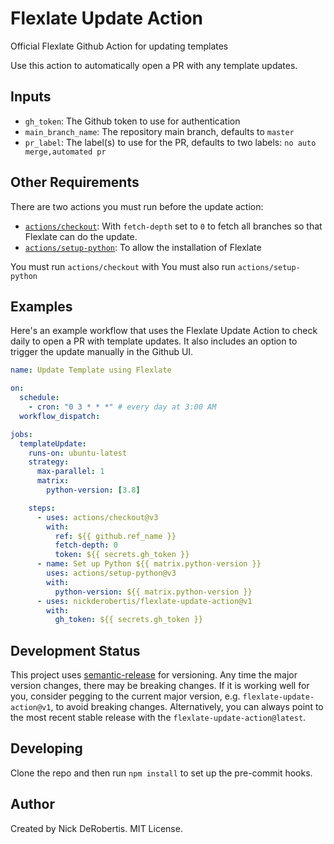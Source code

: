 # Flexlate Update Action

Official Flexlate Github Action for updating templates

Use this action to automatically open a PR with any template updates.

## Inputs

- `gh_token`: The Github token to use for authentication
- `main_branch_name`: The repository main branch, defaults to `master`
- `pr_label`: The label(s) to use for the PR, defaults to two labels: `no auto merge,automated pr`

## Other Requirements

There are two actions you must run before the update action:

- [`actions/checkout`](https://github.com/actions/checkout): With `fetch-depth` set to `0` to fetch all branches so that Flexlate
  can do the update.
- [`actions/setup-python`](https://github.com/actions/setup-python): To allow the installation of Flexlate

You must run `actions/checkout` with You must also run `actions/setup-python`

## Examples

Here's an example workflow that uses the Flexlate Update Action to check daily to open a PR with
template updates. It also includes an option to trigger the update manually in the Github UI.

```yaml
name: Update Template using Flexlate

on:
  schedule:
    - cron: "0 3 * * *" # every day at 3:00 AM
  workflow_dispatch:

jobs:
  templateUpdate:
    runs-on: ubuntu-latest
    strategy:
      max-parallel: 1
      matrix:
        python-version: [3.8]

    steps:
      - uses: actions/checkout@v3
        with:
          ref: ${{ github.ref_name }}
          fetch-depth: 0
          token: ${{ secrets.gh_token }}
      - name: Set up Python ${{ matrix.python-version }}
        uses: actions/setup-python@v3
        with:
          python-version: ${{ matrix.python-version }}
      - uses: nickderobertis/flexlate-update-action@v1
        with:
          gh_token: ${{ secrets.gh_token }}
```

## Development Status

This project uses [semantic-release](https://github.com/semantic-release/semantic-release) for versioning.
Any time the major version changes, there may be breaking changes. If it is working well for you, consider
pegging to the current major version, e.g. `flexlate-update-action@v1`, to avoid breaking changes. Alternatively,
you can always point to the most recent stable release with the `flexlate-update-action@latest`.

## Developing

Clone the repo and then run `npm install` to set up the pre-commit hooks.

## Author

Created by Nick DeRobertis. MIT License.
